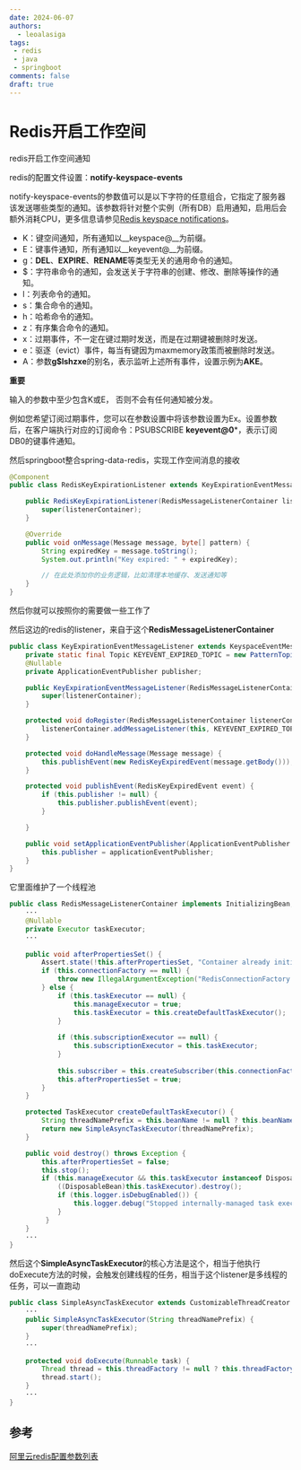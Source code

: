 ```yaml
---
date: 2024-06-07
authors:
  - leoalasiga
tags:
 - redis
 - java
 - springboot
comments: false
draft: true
---
```


# Redis开启工作空间

redis开启工作空间通知

redis的配置文件设置：**notify-keyspace-events** 

notify-keyspace-events的参数值可以是以下字符的任意组合，它指定了服务器该发送哪些类型的通知。该参数将针对整个实例（所有DB）启用通知，启用后会额外消耗CPU，更多信息请参见[Redis keyspace notifications](https://redis.io/docs/manual/keyspace-notifications/)。

- K：键空间通知，所有通知以__keyspace@__为前缀。
- E：键事件通知，所有通知以__keyevent@__为前缀。
- g：**DEL**、**EXPIRE**、**RENAME**等类型无关的通用命令的通知。
- $：字符串命令的通知，会发送关于字符串的创建、修改、删除等操作的通知。
- l：列表命令的通知。
- s：集合命令的通知。
- h：哈希命令的通知。
- z：有序集合命令的通知。
- x：过期事件，不一定在键过期时发送，而是在过期键被删除时发送。
- e：驱逐（evict）事件，每当有键因为maxmemory政策而被删除时发送。
- A：参数**g$lshzxe**的别名，表示监听上述所有事件，设置示例为**AKE**。

**重要**

输入的参数中至少包含K或E， 否则不会有任何通知被分发。

例如您希望订阅过期事件，您可以在参数设置中将该参数设置为Ex。设置参数后，在客户端执行对应的订阅命令：PSUBSCRIBE __keyevent@0__*，表示订阅DB0的键事件通知。

然后springboot整合spring-data-redis，实现工作空间消息的接收

```java
@Component
public class RedisKeyExpirationListener extends KeyExpirationEventMessageListener {

    public RedisKeyExpirationListener(RedisMessageListenerContainer listenerContainer) {
        super(listenerContainer);
    }

    @Override
    public void onMessage(Message message, byte[] pattern) {
        String expiredKey = message.toString();
        System.out.println("Key expired: " + expiredKey);

        // 在此处添加你的业务逻辑，比如清理本地缓存、发送通知等
    }
}
```

然后你就可以按照你的需要做一些工作了

然后这边的redis的listener，来自于这个**RedisMessageListenerContainer**

```java
public class KeyExpirationEventMessageListener extends KeyspaceEventMessageListener implements ApplicationEventPublisherAware {
    private static final Topic KEYEVENT_EXPIRED_TOPIC = new PatternTopic("__keyevent@*__:expired");
    @Nullable
    private ApplicationEventPublisher publisher;

    public KeyExpirationEventMessageListener(RedisMessageListenerContainer listenerContainer) {
        super(listenerContainer);
    }

    protected void doRegister(RedisMessageListenerContainer listenerContainer) {
        listenerContainer.addMessageListener(this, KEYEVENT_EXPIRED_TOPIC);
    }

    protected void doHandleMessage(Message message) {
        this.publishEvent(new RedisKeyExpiredEvent(message.getBody()));
    }

    protected void publishEvent(RedisKeyExpiredEvent event) {
        if (this.publisher != null) {
            this.publisher.publishEvent(event);
        }

    }

    public void setApplicationEventPublisher(ApplicationEventPublisher applicationEventPublisher) {
        this.publisher = applicationEventPublisher;
    }
}
```

它里面维护了一个线程池

```java
public class RedisMessageListenerContainer implements InitializingBean, DisposableBean, BeanNameAware, SmartLifecycle {
    ···
    @Nullable
    private Executor taskExecutor;
    ···
    
    public void afterPropertiesSet() {
        Assert.state(!this.afterPropertiesSet, "Container already initialized.");
        if (this.connectionFactory == null) {
            throw new IllegalArgumentException("RedisConnectionFactory is not set");
        } else {
            if (this.taskExecutor == null) {
                this.manageExecutor = true;
                this.taskExecutor = this.createDefaultTaskExecutor();
            }
    
            if (this.subscriptionExecutor == null) {
                this.subscriptionExecutor = this.taskExecutor;
            }
    
            this.subscriber = this.createSubscriber(this.connectionFactory, this.subscriptionExecutor);
            this.afterPropertiesSet = true;
        }
    }

    protected TaskExecutor createDefaultTaskExecutor() {
        String threadNamePrefix = this.beanName != null ? this.beanName + "-" : DEFAULT_THREAD_NAME_PREFIX;
        return new SimpleAsyncTaskExecutor(threadNamePrefix);
    }

    public void destroy() throws Exception {
        this.afterPropertiesSet = false;
        this.stop();
        if (this.manageExecutor && this.taskExecutor instanceof DisposableBean) {
            ((DisposableBean)this.taskExecutor).destroy();
            if (this.logger.isDebugEnabled()) {
                this.logger.debug("Stopped internally-managed task executor.");
            }
         }
    }
    ···
}
```

然后这个**SimpleAsyncTaskExecutor**的核心方法是这个，相当于他执行doExecute方法的时候，会触发创建线程的任务，相当于这个listener是多线程的任务，可以一直跑动

```java
public class SimpleAsyncTaskExecutor extends CustomizableThreadCreator implements AsyncListenableTaskExecutor, Serializable {
    ···
    public SimpleAsyncTaskExecutor(String threadNamePrefix) {
        super(threadNamePrefix);
    }
    ···

    protected void doExecute(Runnable task) {
        Thread thread = this.threadFactory != null ? this.threadFactory.newThread(task) : this.createThread(task);
        thread.start();
    }
    ···
}
```



## 参考

[阿里云redis配置参数列表](https://help.aliyun.com/zh/redis/user-guide/supported-parameters)
